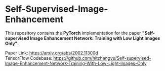 # Self-Supervised-Image-Enhancement

This repository contains the **PyTorch** implementation for the paper **"Self-supervised Image Enhancement Network: Training with Low Light Images Only"**.

Paper Link: https://arxiv.org/abs/2002.11300d  
TensorFlow Codebase: https://github.com/hitzhangyu/Self-supervised-Image-Enhancement-Network-Training-With-Low-Light-Images-Only
